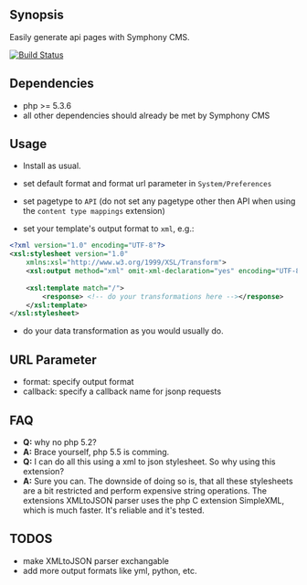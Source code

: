 ## Synopsis

Easily generate api pages with Symphony CMS. 

[![Build Status](https://api.travis-ci.org/iwyg/apipage.png?branch=master)](https://travis-ci.org/iwyg/apipage)

## Dependencies

- php >= 5.3.6
- all other dependencies should already be met by Symphony CMS

## Usage

- Install as usual.
- set default format and format url parameter in `System/Preferences`
- set pagetype to `API` (do not set any pagetype other then API when using the `content type mappings` extension)

- set your template's output format to `xml`, e.g.: 

```xml		
<?xml version="1.0" encoding="UTF-8"?>
<xsl:stylesheet version="1.0"
	xmlns:xsl="http://www.w3.org/1999/XSL/Transform">
	<xsl:output method="xml" omit-xml-declaration="yes" encoding="UTF-8" indent="yes" />
	
	<xsl:template match="/">
		<response> <!-- do your transformations here --></response>
	</xsl:template>
</xsl:stylesheet>
```		
		
- do your data transformation as you would usually do.		

## URL Parameter

- format: specify output format
- callback: specify a callback name for jsonp requests

## FAQ

- **Q:** why no php 5.2?
- **A:** Brace yourself, php 5.5 is comming.
- **Q:** I can do all this using a xml to json stylesheet. So why using this extension?
- **A:** Sure you can. The downside of doing so is, that all these stylesheets are a bit restricted and perform expensive string operations. The extensions XMLtoJSON parser uses the php C extension SimpleXML, which is much faster. It's reliable and it's tested.  

## TODOS

- make XMLtoJSON parser exchangable
- add more output formats like yml, python, etc. 
